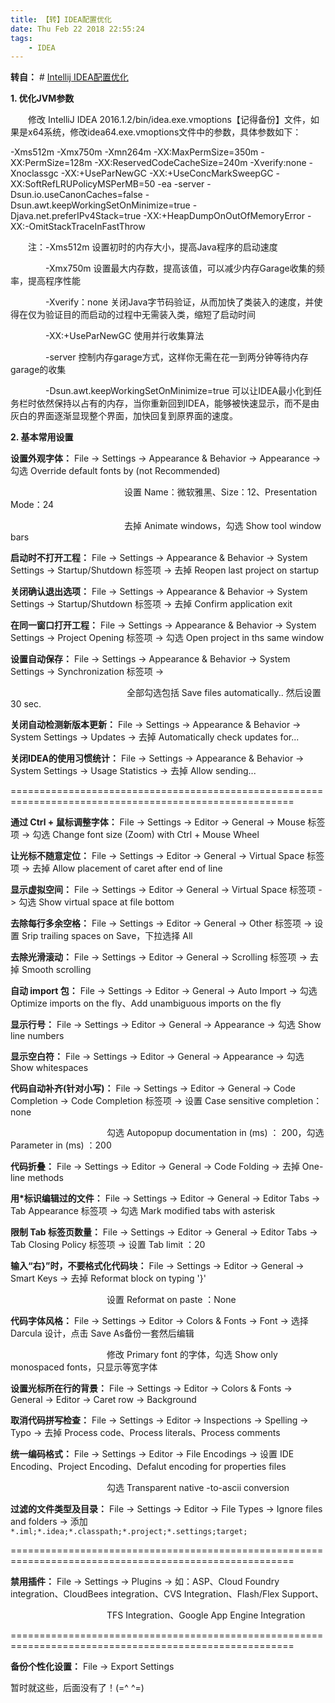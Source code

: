 ```yaml
---
title: 【转】IDEA配置优化
date: Thu Feb 22 2018 22:55:24
tags:
	- IDEA
---
```

**转自：** # [Intellij IDEA配置优化](http://www.cnblogs.com/playcode/p/5588707.html)

**1. 优化JVM参数**

　　修改 IntelliJ IDEA 2016.1.2/bin/idea.exe.vmoptions【记得备份】文件，如果是x64系统，修改idea64.exe.vmoptions文件中的参数，具体参数如下：

-Xms512m
-Xmx750m
-Xmn264m
-XX:MaxPermSize=350m
-XX:PermSize=128m
-XX:ReservedCodeCacheSize=240m
-Xverify:none
-Xnoclassgc
-XX:+UseParNewGC
-XX:+UseConcMarkSweepGC
-XX:SoftRefLRUPolicyMSPerMB=50
-ea
-server
-Dsun.io.useCanonCaches=false
-Dsun.awt.keepWorkingSetOnMinimize=true
-Djava.net.preferIPv4Stack=true
-XX:+HeapDumpOnOutOfMemoryError
-XX:-OmitStackTraceInFastThrow

　　注：-Xms512m 设置初时的内存大小，提高Java程序的启动速度

　　　　-Xmx750m 设置最大内存数，提高该值，可以减少内存Garage收集的频率，提高程序性能

　　　　-Xverify：none 关闭Java字节码验证，从而加快了类装入的速度，并使得在仅为验证目的而启动的过程中无需装入类，缩短了启动时间

　　　　-XX:+UseParNewGC 使用并行收集算法

　　　　-server 控制内存garage方式，这样你无需在花一到两分钟等待内存garage的收集

　　　　-Dsun.awt.keepWorkingSetOnMinimize=true 可以让IDEA最小化到任务栏时依然保持以占有的内存，当你重新回到IDEA，能够被快速显示，而不是由灰白的界面逐渐显现整个界面，加快回复到原界面的速度。

**2. 基本常用设置**

**设置外观字体：** File -> Settings -> Appearance & Behavior -> Appearance -> 勾选 Override default fonts by (not Recommended)

　　　　　　　　　　　　　设置 Name：微软雅黑、Size：12、Presentation Mode：24

　　　　　　　　　　　　　去掉 Animate windows，勾选 Show tool window bars

**启动时不打开工程：** File -> Settings -> Appearance & Behavior -> System Settings -> Startup/Shutdown 标签项 -> 去掉 Reopen last project on startup

**关闭确认退出选项：** File -> Settings -> Appearance & Behavior -> System Settings -> Startup/Shutdown 标签项 -> 去掉 Confirm application exit

**在同一窗口打开工程：** File -> Settings -> Appearance & Behavior -> System Settings -> Project Opening 标签项 -> 勾选 Open project in ths same window

**设置自动保存：** File -> Settings -> Appearance & Behavior -> System Settings -> Synchronization 标签项 -> 

　　　　　　　　　　　　　 全部勾选包括 Save files automatically..  然后设置30 sec.

**关闭自动检测新版本更新：** File -> Settings -> Appearance & Behavior -> System Settings -> Updates -> 去掉 Automatically check updates for...

**关闭IDEA的使用习惯统计：** File -> Settings -> Appearance & Behavior -> System Settings -> Usage Statistics -> 去掉 Allow sending...

=======================================================================================================

**通过 Ctrl + 鼠标调整字体：** File -> Settings -> Editor -> General -> Mouse 标签项 -> 勾选 Change font size (Zoom) with Ctrl + Mouse Wheel

**让光标不随意定位：** File -> Settings -> Editor -> General -> Virtual Space 标签项 -> 去掉 Allow placement of caret after end of line

**显示虚拟空间：** File -> Settings -> Editor -> General -> Virtual Space 标签项 -> 勾选 Show virtual space at file bottom

**去除每行多余空格：** File -> Settings -> Editor -> General -> Other 标签项 -> 设置 Srip trailing spaces on Save，下拉选择 All

**去除光滑滚动：** File -> Settings -> Editor -> General -> Scrolling 标签项 -> 去掉 Smooth scrolling

**自动 import 包：** File -> Settings -> Editor -> General -> Auto Import -> 勾选 Optimize imports on the fly、Add unambiguous imports on the fly

**显示行号：** File -> Settings -> Editor -> General -> Appearance -> 勾选 Show line numbers

**显示空白符：** File -> Settings -> Editor -> General -> Appearance -> 勾选 Show whitespaces

**代码自动补齐(针对小写)：** File -> Settings -> Editor -> General -> Code Completion -> Code Completion 标签项 -> 设置 Case sensitive completion：none

　　　　　　　　　　　勾选 Autopopup documentation in (ms) ： 200，勾选 Parameter in (ms) ：200

**代码折叠：** File -> Settings -> Editor -> General -> Code Folding -> 去掉 One-line methods

**用*标识编辑过的文件：** File -> Settings -> Editor -> General -> Editor Tabs -> Tab Appearance 标签项 -> 勾选 Mark modified tabs with asterisk

**限制 Tab 标签页数量：** File -> Settings -> Editor -> General -> Editor Tabs -> Tab Closing Policy 标签项 -> 设置 Tab limit ：20

**输入“右}”时，不要格式化代码块：** File -> Settings -> Editor -> General -> Smart Keys -> 去掉 Reformat block on typing '}'

　　　　　　　　　　　设置 Reformat on paste ：None

**代码字体风格：** File -> Settings -> Editor -> Colors & Fonts -> Font -> 选择 Darcula 设计，点击 Save As备份一套然后编辑

　　　　　　　　　　　修改 Primary font 的字体，勾选 Show only monospaced fonts，只显示等宽字体

**设置光标所在行的背景：** File -> Settings -> Editor -> Colors & Fonts -> General -> Editor -> Caret row -> Background

**取消代码拼写检查：** File -> Settings -> Editor -> Inspections -> Spelling -> Typo -> 去掉 Process code、Process literals、Process comments

**统一编码格式：** File -> Settings -> Editor -> File Encodings -> 设置 IDE Encoding、Project Encoding、Defalut encoding for properties files

　　　　　　　　　　　勾选 Transparent native -to-ascii conversion

**过滤的文件类型及目录：** File -> Settings -> Editor -> File Types -> Ignore files and folders -> 添加 `*.iml;*.idea;*.classpath;*.project;*.settings;target;`

=======================================================================================================

**禁用插件：** File -> Settings -> Plugins -> 如：ASP、Cloud Foundry integration、CloudBees integration、CVS Integration、Flash/Flex Support、

　　　　　　　　　　　TFS Integration、Google App Engine Integration

======================================================================================================= 

**备份个性化设置：** File -> Export Settings

暂时就这些，后面没有了！(=^ ^=)


<!-- more -->



